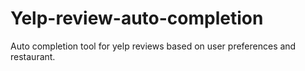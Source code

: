 # Yelp-review-auto-completion
Auto completion tool for yelp reviews based on user preferences and restaurant.
